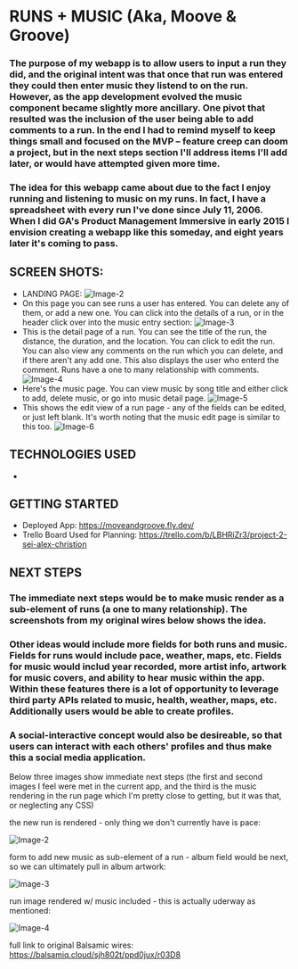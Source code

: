 # RUNS + MUSIC (Aka, Moove & Groove)

### The purpose of my webapp is to allow users to input a run they did, and the original intent was that once that run was entered they could then enter music they listend to on the run. However, as the app development evolved the music component became slightly more ancillary. One pivot that resulted was the inclusion of the user being able to add comments to a run. In the end I had to remind myself to keep things small and focused on the MVP – feature creep can doom a project, but in the next steps section I'll address items I'll add later, or would have attempted given more time. 


### The idea for this webapp came about due to the fact I enjoy running and listening to music on my runs. In fact, I have a spreadsheet with every run I've done since July 11, 2006. When I did GA's Product Management Immersive in early 2015 I envision creating a webapp like this someday, and eight years later it's coming to pass. 

## SCREEN SHOTS:
- LANDING PAGE:
![Image-2](https://i.imgur.com/8gHUAsI.png)
- On this page you can see runs a user has entered. You can delete any of them, or add a new one. You can click into the details of a run, or in the header click over into the music entry section: 
![Image-3](https://i.imgur.com/qfCmJOm.png)
- This is the detail page of a run. You can see the title of the run, the distance, the duration, and the location. You can click to edit the run. You can also view any comments on the run which you can delete, and if there aren't any add one. This also displays the user who enterd the comment. Runs have a one to many relationship with comments. 
![Image-4](https://i.imgur.com/mURooyj.png)
- Here's the music page. You can view music by song title and either click to add, delete music, or go into music detail page. 
![Image-5](https://i.imgur.com/L7OXySU.png)
- This shows the edit view of a run page - any of the fields can be edited, or just left blank. It's worth noting that the music edit page is similar to this too. 
![Image-6](https://i.imgur.com/Tpc2dyp.png)

## TECHNOLOGIES USED
- 

## GETTING STARTED
- Deployed App: https://moveandgroove.fly.dev/
- Trello Board Used for Planning: https://trello.com/b/LBHRiZr3/project-2-sei-alex-christion

## NEXT STEPS

### The immediate next steps would be to make music render as a sub-element of runs (a one to many relationship). The screenshots from my original wires below shows the idea. 

### Other ideas would include more fields for both runs and music. Fields for runs would include pace, weather, maps, etc. Fields for music would includ year recorded, more artist info, artwork for music covers, and ability to hear music within the app. Within these features there is a lot of opportunity to leverage third party APIs related to music, health, weather, maps, etc. Additionally users would be able to create profiles. 

### A social-interactive concept would also be desireable, so that users can interact with each others' profiles and thus make this a social media application. 

Below three images show immediate next steps (the first and second images I feel were met in the current app, and the third is the music rendering in the run page which I'm pretty close to getting, but it was that, or neglecting any CSS)

the new run is rendered - only thing we don't currently have is pace: 

![Image-2](https://i.imgur.com/BNAU1wi.png)

form to add new music as sub-element of a run - album field would be next, so we can ultimately pull in album artwork: 

![Image-3](https://i.imgur.com/Tn3fOP5.png)

run image rendered w/ music included - this is actually uderway as mentioned: 

![Image-4](https://i.imgur.com/zGEWhl8.png)

full link to original Balsamic wires: https://balsamiq.cloud/sjh802t/ppd0jux/r03D8